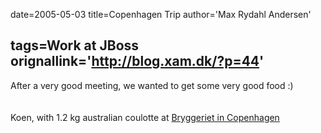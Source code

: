 date=2005-05-03
title=Copenhagen Trip
author='Max Rydahl Andersen'

tags=Work at JBoss 
orignallink='http://blog.xam.dk/?p=44'
---
<div><p>After a very good meeting, we wanted to get some very good food :)
<br><br><img src="http://coppermine.xam.dk/albums/wpw-20050503/IMG_0818.JPG" alt=""><br><br>
Koen, with 1.2 kg australian coulotte at <a href="http://www.bryggeriet.dk/apollo">Bryggeriet in Copenhagen</a></p></div>
